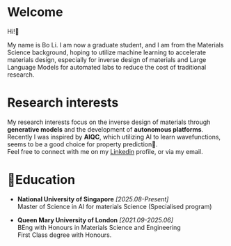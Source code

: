 # Welcome
Hi!👋 

My name is Bo Li. I am now a graduate student, and I am from the Materials Science background, hoping to utilize machine learning to accelerate materials design, especially for inverse design of materials and Large Language Models for automated labs to reduce the cost of traditional research.

# Research interests
My research interests focus on the inverse design of materials through **generative models** and the development of **autonomous platforms**. Recently I was inspired by **AIQC**, which utilizing AI to learn wavefunctions, seems to be a good choice for property prediction🤔.\
Feel free to connect with me on my [Linkedin](https://www.linkedin.com/in/bo-li-5b41812a6) profile, or via my email.


# 📕Education
- **National University of Singapore**  *[2025.08-Present]* \
  Master of Science in AI for materials Science (Specialised program)
  
- **Queen Mary University of London**  *[2021.09-2025.06]* \
  BEng with Honours in Materials Science and Engineering\
  First Class degree with Honours.

